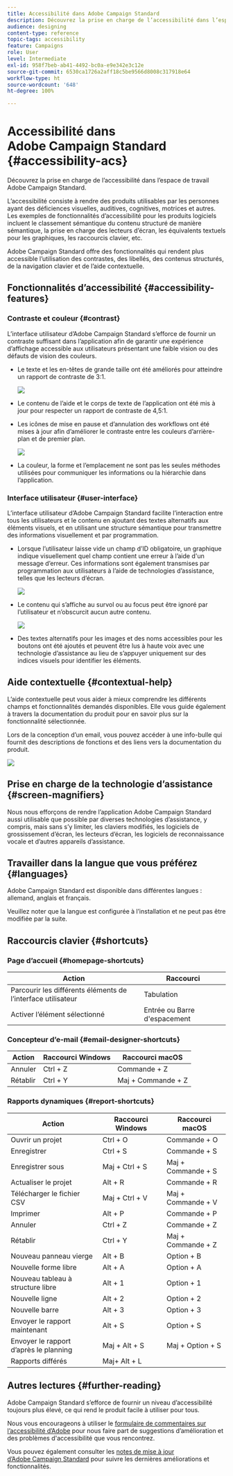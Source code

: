 ```yaml
---
title: Accessibilité dans Adobe Campaign Standard
description: Découvrez la prise en charge de l’accessibilité dans l’espace de travail Adobe Campaign Standard.
audience: designing
content-type: reference
topic-tags: accessibility
feature: Campaigns
role: User
level: Intermediate
exl-id: 958f7beb-ab41-4492-bc0a-e9e342e3c12e
source-git-commit: 6530ca1726a2aff18c5be9566d8008c317918e64
workflow-type: ht
source-wordcount: '648'
ht-degree: 100%

---
```


# Accessibilité dans Adobe Campaign Standard {#accessibility-acs}

Découvrez la prise en charge de l’accessibilité dans l’espace de travail Adobe Campaign Standard.

L’accessibilité consiste à rendre des produits utilisables par les personnes ayant des déficiences visuelles, auditives, cognitives, motrices et autres. Les exemples de fonctionnalités d’accessibilité pour les produits logiciels incluent le classement sémantique du contenu structuré de manière sémantique, la prise en charge des lecteurs d’écran, les équivalents textuels pour les graphiques, les raccourcis clavier, etc.

Adobe Campaign Standard offre des fonctionnalités qui rendent plus accessible l’utilisation des contrastes, des libellés, des contenus structurés, de la navigation clavier et de l’aide contextuelle.

## Fonctionnalités d’accessibilité {#accessibility-features}

### Contraste et couleur {#contrast}

L’interface utilisateur d’Adobe Campaign Standard s’efforce de fournir un contraste suffisant dans l’application afin de garantir une expérience d’affichage accessible aux utilisateurs présentant une faible vision ou des défauts de vision des couleurs.

* Le texte et les en-têtes de grande taille ont été améliorés pour atteindre un rapport de contraste de 3:1.

  ![](assets/accessibility_2.png)

* Le contenu de l’aide et le corps de texte de l’application ont été mis à jour pour respecter un rapport de contraste de 4,5:1.

* Les icônes de mise en pause et d’annulation des workflows ont été mises à jour afin d’améliorer le contraste entre les couleurs d’arrière-plan et de premier plan.

  ![](assets/accessibility_1.png)

* La couleur, la forme et l’emplacement ne sont pas les seules méthodes utilisées pour communiquer les informations ou la hiérarchie dans l’application.

### Interface utilisateur {#user-interface}

L’interface utilisateur d’Adobe Campaign Standard facilite l’interaction entre tous les utilisateurs et le contenu en ajoutant des textes alternatifs aux éléments visuels, et en utilisant une structure sémantique pour transmettre des informations visuellement et par programmation.

* Lorsque l’utilisateur laisse vide un champ d’ID obligatoire, un graphique indique visuellement quel champ contient une erreur à l’aide d&#39;un message d’erreur. Ces informations sont également transmises par programmation aux utilisateurs à l’aide de technologies d’assistance, telles que les lecteurs d’écran.

  ![](assets/accessibility_3.png)

* Le contenu qui s’affiche au survol ou au focus peut être ignoré par l’utilisateur et n’obscurcit aucun autre contenu.

  ![](assets/accessibility_4.png)

* Des textes alternatifs pour les images et des noms accessibles pour les boutons ont été ajoutés et peuvent être lus à haute voix avec une technologie d’assistance au lieu de s’appuyer uniquement sur des indices visuels pour identifier les éléments.

<!--
### Create responsive resize for multiple devices {#resize-devices}

When designing for multiple devices and platforms, it's important to create a seamless experience for screen sizes across mobile and desktop resolutions.

Adobe Campaign Standard allows you to design and test emails and push notifications on different devices such as: iPhone, Android devices, iPad, Android tablet and desktop.

![](assets/accessibility_6.png)
-->

## Aide contextuelle {#contextual-help}

L’aide contextuelle peut vous aider à mieux comprendre les différents champs et fonctionnalités demandés disponibles. Elle vous guide également à travers la documentation du produit pour en savoir plus sur la fonctionnalité sélectionnée.

Lors de la conception d’un email, vous pouvez accéder à une info-bulle qui fournit des descriptions de fonctions et des liens vers la documentation du produit.

![](assets/accessibility_7.png)

## Prise en charge de la technologie d’assistance {#screen-magnifiers}

Nous nous efforçons de rendre l’application Adobe Campaign Standard aussi utilisable que possible par diverses technologies d’assistance, y compris, mais sans s’y limiter, les claviers modifiés, les logiciels de grossissement d’écran, les lecteurs d’écran, les logiciels de reconnaissance vocale et d’autres appareils d’assistance.

## Travailler dans la langue que vous préférez {#languages}

Adobe Campaign Standard est disponible dans différentes langues : allemand, anglais et français.

Veuillez noter que la langue est configurée à l’installation et ne peut pas être modifiée par la suite.

## Raccourcis clavier {#shortcuts}

### Page d’accueil {#homepage-shortcuts}

| Action | Raccourci |
| --- | --- |
| Parcourir les différents éléments de l’interface utilisateur | Tabulation |
| Activer l’élément sélectionné | Entrée ou Barre d&#39;espacement |

### Concepteur d’e-mail {#email-designer-shortcuts}

| Action | Raccourci Windows | Raccourci macOS |
| --- | --- | --- |
| Annuler | Ctrl + Z | Commande + Z |
| Rétablir | Ctrl + Y | Maj + Commande + Z |

### Rapports dynamiques {#report-shortcuts}

| Action | Raccourci Windows | Raccourci macOS |
| --- | --- | --- |
| Ouvrir un projet | Ctrl + O | Commande + O |
| Enregistrer | Ctrl + S | Commande + S |
| Enregistrer sous | Maj + Ctrl + S | Maj + Commande + S |
| Actualiser le projet | Alt + R | Commande + R |
| Télécharger le fichier CSV | Maj + Ctrl + V | Maj + Commande + V |
| Imprimer | Alt + P | Commande + P |
| Annuler | Ctrl + Z | Commande + Z |
| Rétablir | Ctrl + Y | Maj + Commande + Z |
| Nouveau panneau vierge | Alt + B | Option + B |
| Nouvelle forme libre | Alt + A | Option + A |
| Nouveau tableau à structure libre | Alt + 1 | Option + 1 |
| Nouvelle ligne | Alt + 2 | Option + 2 |
| Nouvelle barre | Alt + 3 | Option + 3 |
| Envoyer le rapport maintenant | Alt + S | Option + S |
| Envoyer le rapport d’après le planning | Maj + Alt + S | Maj + Option + S |
| Rapports différés | Maj+ Alt + L | <!-- Should be 'Shift + Option + L ' but does not work on Mac --> |

## Autres lectures {#further-reading}

Adobe Campaign Standard s’efforce de fournir un niveau d’accessibilité toujours plus élevé, ce qui rend le produit facile à utiliser pour tous.

Nous vous encourageons à utiliser le [formulaire de commentaires sur l’accessibilité d’Adobe](https://www.adobe.com/accessibility/feedback.html) pour nous faire part de suggestions d’amélioration et des problèmes d&#39;accessibilité que vous rencontrez.

Vous pouvez également consulter les [notes de mise à jour d’Adobe Campaign Standard](https://experienceleague.adobe.com/docs/campaign-standard/using/release-notes/release-notes.html?lang=fr#release-notes) pour suivre les dernières améliorations et fonctionnalités.
